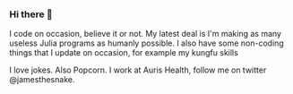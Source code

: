 ### Hi there 👋

<!--
**jamesthesnake/jamesthesnake** is a ✨ _special_ ✨ repository because its `README.md` (this file) appears on your GitHub profile.

Here are some ideas to get you started:

- 🔭 I’m currently working on ...
- 🌱 I’m currently learning ...
- 👯 I’m looking to collaborate on ...
- 🤔 I’m looking for help with ...
- 💬 Ask me about ...
- 📫 How to reach me: ...
- 😄 Pronouns: ...
- ⚡ Fun fact: ...
-->



I code on occasion, believe it or not. My latest deal is I'm making as many useless Julia programs as humanly possible. I also have some non-coding things that I update on occasion, for example my kungfu skills

I love jokes. Also Popcorn. I work at Auris Health, follow me on twitter @jamesthesnake. 
